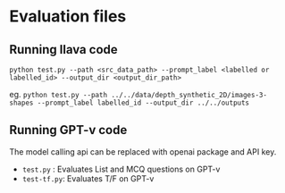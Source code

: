 # Evaluation files
## Running llava code
`python test.py --path <src_data_path> --prompt_label <labelled or labelled_id> --output_dir <output_dir_path>`

eg. `python test.py --path ../../data/depth_synthetic_2D/images-3-shapes --prompt_label labelled_id --output_dir ../../outputs`
## Running GPT-v code
The model calling api can be replaced with openai package and API key.
- `test.py` : Evaluates List and MCQ questions on GPT-v
- `test-tf.py`: Evaluates T/F on GPT-v
